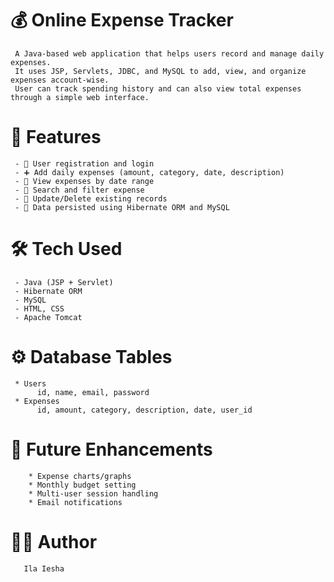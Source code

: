 # 💰 Online Expense Tracker
     A Java-based web application that helps users record and manage daily expenses.
     It uses JSP, Servlets, JDBC, and MySQL to add, view, and organize expenses account-wise.
     User can track spending history and can also view total expenses through a simple web interface.
    
# 📌 Features
     - 🔐 User registration and login
     - ➕ Add daily expenses (amount, category, date, description)
     - 📅 View expenses by date range
     - 🔎 Search and filter expense 
     - 📝 Update/Delete existing records
     - 💾 Data persisted using Hibernate ORM and MySQL
     

#  🛠 Tech Used
     - Java (JSP + Servlet)
     - Hibernate ORM
     - MySQL
     - HTML, CSS
     - Apache Tomcat
     

# ⚙️ Database Tables
     * Users
          id, name, email, password
     * Expenses
          id, amount, category, description, date, user_id
          

# 🧪 Future Enhancements
        * Expense charts/graphs
        * Monthly budget setting
        * Multi-user session handling
        * Email notifications

#   🙋‍♂️ Author
       Ila Iesha
